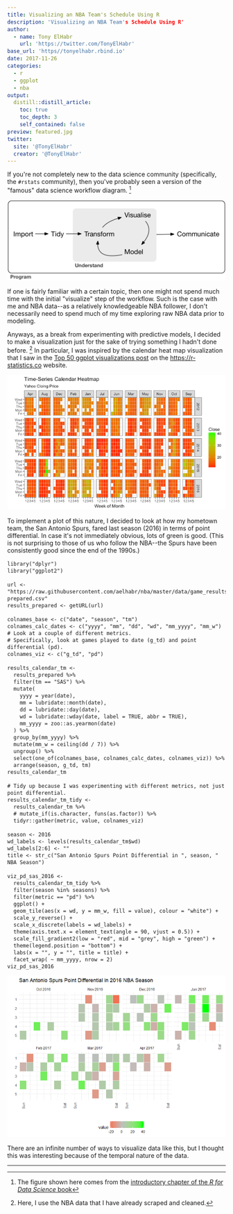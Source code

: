 ```yaml
---
title: Visualizing an NBA Team's Schedule Using R
description: 'Visualizing an NBA Team's Schedule Using R'
author:
  - name: Tony ElHabr
    url: 'https://twitter.com/TonyElHabr'
base_url: 'https//tonyelhabr.rbind.io'
date: 2017-11-26
categories:
  - r
  - ggplot
  - nba
output: 
  distill::distill_article:
    toc: true
    toc_depth: 3
    self_contained: false
preview: featured.jpg
twitter:
  site: '@TonyElHabr'
  creator: '@TonyElHabr'
---
```


If you're not completely new to the data science community
(specifically, the `#rstats` community), then you've probably seen a
version of the "famous" data science workflow diagram. [^1] 

![](data-science.png)

If one is fairly familiar with a certain topic, then one might not spend
much time with the initial "visualize" step of the workflow. Such is the
case with me and NBA data--as a relatively knowledgeable NBA follower, I
don't necessarily need to spend much of my time exploring raw NBA data
prior to modeling.

Anyways, as a break from experimenting with predictive models, I decided
to make a visualization just for the sake of trying something I hadn't
done before. [^2] In particular, I was inspired by the calendar heat map
visualization that I saw in the [Top 50 ggplot visualizations
post](https://r-statistics.co/Top50-Ggplot2-Visualizations-MasterList-R-Code.html)
on the <https://r-statistics.co> website.

![](ggplot_masterlist_42.png)

To implement a plot of this nature, I decided to look at how my hometown
team, the San Antonio Spurs, fared last season (2016) in terms of point
differential. In case it's not immediately obvious, lots of green is
good. (This is not surprising to those of us who follow the NBA--the
Spurs have been consistently good since the end of the 1990s.)

``` {.r}
library("dplyr")
library("ggplot2")

url <- "https://raw.githubusercontent.com/aelhabr/nba/master/data/game_results-prepared.csv"
results_prepared <- getURL(url)

colnames_base <- c("date", "season", "tm")
colnames_calc_dates <- c("yyyy", "mm", "dd", "wd", "mm_yyyy", "mm_w")
# Look at a couple of different metrics.
# Specifically, look at games played to date (g_td) and point differential (pd).
colnames_viz <- c("g_td", "pd")

results_calendar_tm <-
  results_prepared %>%
  filter(tm == "SAS") %>%
  mutate(
    yyyy = year(date),
    mm = lubridate::month(date),
    dd = lubridate::day(date),
    wd = lubridate::wday(date, label = TRUE, abbr = TRUE),
    mm_yyyy = zoo::as.yearmon(date)
  ) %>%
  group_by(mm_yyyy) %>%
  mutate(mm_w = ceiling(dd / 7)) %>%
  ungroup() %>%
  select(one_of(colnames_base, colnames_calc_dates, colnames_viz)) %>%
  arrange(season, g_td, tm)
results_calendar_tm

# Tidy up because I was experimenting with different metrics, not just point differential.
results_calendar_tm_tidy <-
  results_calendar_tm %>%
  # mutate_if(is.character, funs(as.factor)) %>%
  tidyr::gather(metric, value, colnames_viz)

season <- 2016
wd_labels <- levels(results_calendar_tm$wd)
wd_labels[2:6] <- ""
title <- str_c("San Antonio Spurs Point Differential in ", season, " NBA Season")

viz_pd_sas_2016 <-
  results_calendar_tm_tidy %>%
  filter(season %in% seasons) %>%
  filter(metric == "pd") %>%
  ggplot() +
  geom_tile(aes(x = wd, y = mm_w, fill = value), colour = "white") +
  scale_y_reverse() +
  scale_x_discrete(labels = wd_labels) +
  theme(axis.text.x = element_text(angle = 90, vjust = 0.5)) +
  scale_fill_gradient2(low = "red", mid = "grey", high = "green") +
  theme(legend.position = "bottom") +
  labs(x = "", y = "", title = title) +
  facet_wrap( ~ mm_yyyy, nrow = 2)
viz_pd_sas_2016
```

![](viz_pd_sas_2016.png)

There are an infinite number of ways to visualize data like this, but I
thought this was interesting because of the temporal nature of the data.

------------------------------------------------------------------------

[^1]: The figure shown here comes from the [introductory chapter of the *R for Data Science* book](http://r4ds.had.co.nz/introduction.html)

[^2]: Here, I use the NBA data that I have already scraped and cleaned.

